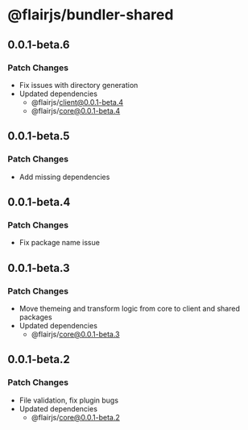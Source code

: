 # @flairjs/bundler-shared

## 0.0.1-beta.6

### Patch Changes

- Fix issues with directory generation
- Updated dependencies
  - @flairjs/client@0.0.1-beta.4
  - @flairjs/core@0.0.1-beta.4

## 0.0.1-beta.5

### Patch Changes

- Add missing dependencies

## 0.0.1-beta.4

### Patch Changes

- Fix package name issue

## 0.0.1-beta.3

### Patch Changes

- Move themeing and transform logic from core to client and shared packages
- Updated dependencies
  - @flairjs/core@0.0.1-beta.3

## 0.0.1-beta.2

### Patch Changes

- File validation, fix plugin bugs
- Updated dependencies
  - @flairjs/core@0.0.1-beta.2
